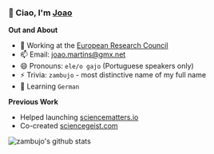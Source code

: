 ### 👋 Ciao, I'm [Joao](https://en.wikipedia.org/wiki/Jo%C3%A3o)

**Out and About**

- 🔭 Working at the [European Research Council](https://erc.europa.eu)
- 📫 Email: [joao.martins@gmx.net](mailto:joao.martins@gmx.net)
- 😄 Pronouns: `ele/o gajo` (Portuguese speakers only)
- ⚡ Trivia: `zambujo` - most distinctive name of my full name
- 🌱 Learning `German`

**Previous Work**

- Helped launching [sciencematters.io](https://github.com/SciMts)
- Co-created [sciencegeist.com](https://www.sciencegeist.com)

![zambujo's github stats](https://github-readme-stats.vercel.app/api?username=zambujo&show_icons=true&hide_border=true)
